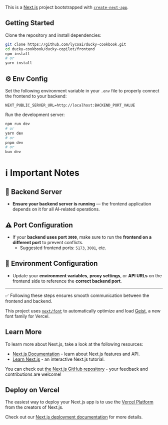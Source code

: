 This is a [Next.js](https://nextjs.org) project bootstrapped with [`create-next-app`](https://nextjs.org/docs/app/api-reference/cli/create-next-app).

## Getting Started

Clone the repository and install dependencies:

```bash
git clone https://github.com/lycoai/ducky-cookbook.git
cd ducky-cookbook/ducky-copilot/frontend
npm install 
# or
yarn install
```

## ⚙️ Env Config

Set the following environment variable in your `.env` file to properly connect the frontend to your backend:

```env
NEXT_PUBLIC_SERVER_URL=http://localhost:BACKEND_PORT_VALUE
```

Run the development server:

```bash
npm run dev
# or
yarn dev
# or
pnpm dev
# or
bun dev
```

# ℹ️ Important Notes

## 🔧 Backend Server

- **Ensure your backend server is running** — the frontend application depends on it for all AI-related operations.

## ⚠️ Port Configuration

- If your **backend uses port `3000`**, make sure to run the **frontend on a different port** to prevent conflicts.
  - Suggested frontend ports: `5173`, `3001`, etc.

## 🔄 Environment Configuration

- Update your **environment variables**, **proxy settings**, or **API URLs** on the frontend side to reference the **correct backend port**.

---

✅ Following these steps ensures smooth communication between the frontend and backend.

This project uses [`next/font`](https://nextjs.org/docs/app/building-your-application/optimizing/fonts) to automatically optimize and load [Geist](https://vercel.com/font), a new font family for Vercel.

## Learn More

To learn more about Next.js, take a look at the following resources:

- [Next.js Documentation](https://nextjs.org/docs) - learn about Next.js features and API.
- [Learn Next.js](https://nextjs.org/learn) - an interactive Next.js tutorial.

You can check out [the Next.js GitHub repository](https://github.com/vercel/next.js) - your feedback and contributions are welcome!

## Deploy on Vercel

The easiest way to deploy your Next.js app is to use the [Vercel Platform](https://vercel.com/new?utm_medium=default-template&filter=next.js&utm_source=create-next-app&utm_campaign=create-next-app-readme) from the creators of Next.js.

Check out our [Next.js deployment documentation](https://nextjs.org/docs/app/building-your-application/deploying) for more details.
